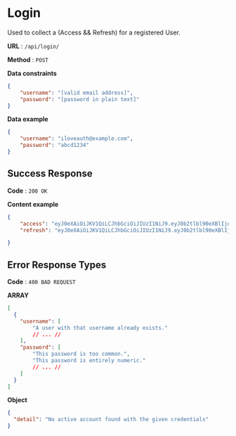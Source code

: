# Login

Used to collect a (Access && Refresh) for a registered User.

**URL** : `/api/login/`

**Method** : `POST`

**Data constraints**

```json
{
    "username": "[valid email address]",
    "password": "[password in plain text]"
}
```

**Data example**

```json
{
    "username": "iloveauth@example.com",
    "password": "abcd1234"
}
```

## Success Response

**Code** : `200 OK`

**Content example**

```json
{
    "access": "eyJ0eXAiOiJKV1QiLCJhbGciOiJIUzI1NiJ9.eyJ0b2tlbl90eXBlIjoiYWNjZXNzIiwiZXhwI...",
    "refresh": "eyJ0eXAiOiJKV1QiLCJhbGciOiJIUzI1NiJ9.eyJ0b2tlbl90eXBlIjoicmVmcmVzaCIsImV4cCI6MT.."

}
```

## Error Response Types

**Code** : `400 BAD REQUEST`

**ARRAY**

```json
[
  {
    "username": [
        "A user with that username already exists."
        // ... //
    ],
    "password": [
        "This password is too common.",
        "This password is entirely numeric."
        // ... //
    ]
  }
]
```

**Object**

```json
{
  "detail": "No active account found with the given credentials"
}
```
